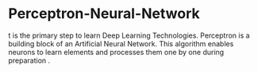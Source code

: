 # Perceptron-Neural-Network
t is the primary step to learn Deep Learning Technologies. Perceptron is a building block of an Artificial Neural Network. This algorithm enables neurons to learn elements and processes them one by one during preparation . 
